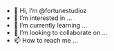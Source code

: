 - 👋 Hi, I’m @fortunestudioz
- 👀 I’m interested in ...
- 🌱 I’m currently learning ...
- 💞️ I’m looking to collaborate on ...
- 📫 How to reach me ...

<!---
fortunestudioz/fortunestudioz is a ✨ special ✨ repository because its `README.md` (this file) appears on your GitHub profile.
You can click the Preview link to take a look at your changes.
--->
